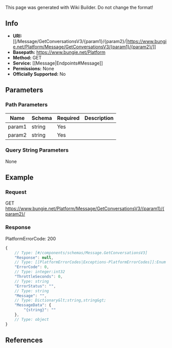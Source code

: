 <span class="wiki-builder">This page was generated with Wiki Builder. Do not change the format!</span>

## Info


* **URI:** [[/Message/GetConversationsV3/{param1}/{param2}/|https://www.bungie.net/Platform/Message/GetConversationsV3/{param1}/{param2}/]]
* **Basepath:** https://www.bungie.net/Platform
* **Method:** GET
* **Service:** [[Message|Endpoints#Message]]
* **Permissions:** None
* **Officially Supported:** No

## Parameters
### Path Parameters
Name | Schema | Required | Description
---- | ------ | -------- | -----------
param1 | string | Yes | 
param2 | string | Yes | 

### Query String Parameters
None

## Example
### Request
GET https://www.bungie.net/Platform/Message/GetConversationsV3/{param1}/{param2}/

### Response
PlatformErrorCode: 200
```javascript
{
    // Type: [#/components/schemas/Message.GetConversationsV3]
    "Response": null,
    // Type: [[PlatformErrorCodes|Exceptions-PlatformErrorCodes]]:Enum
    "ErrorCode": 0,
    // Type: integer:int32
    "ThrottleSeconds": 0,
    // Type: string
    "ErrorStatus": "",
    // Type: string
    "Message": "",
    // Type: Dictionary&lt;string,string&gt;
    "MessageData": {
        "{string}": ""
    },
    // Type: object
}

```

## References
